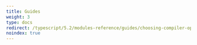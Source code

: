 ```yaml
---
title: Guides
weight: 3
type: docs
redirect: /typescript/5.2/modules-reference/guides/choosing-compiler-options
noindex: true
---
```

